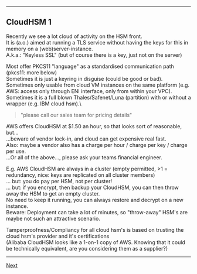 --------------------------
## CloudHSM 1
Recently we see a lot cloud of activity on the HSM front.\
It is (a.o.) aimed at running a TLS service without having the keys for
this in memory on a (web)server-instance.\
A.k.a.: "Keyless SSL" (but of course there is a key, just not on the server)

Most offer PKCS11 "language" as a standardised communication path
(pkcs11: more below)\
Sometimes it is just a keyring in disguise (could be good or bad).\
Sometimes only usable from cloud VM instances on the same platform (e.g. AWS:
access only through ENI interface, only from within your VPC).\
Sometimes it is a full blown Thales/Safenet/Luna (partition) with or
without a wrapper (e.g. IBM cloud hsm).\
> "please call our sales team for pricing details"

AWS offers CloudHSM at \$1.50 an hour, so that looks sort of reasonable,
but...\
...beware of vendor lock-in, and cloud can get expensive real fast.\
Also: maybe a vendor also has a charge per hour / charge per key / charge per use.\
...Or all of the above..., please ask your teams financial engineer.

E.g. AWS CloudHSM are always in a cluster (empty permitted, >1 = redundancy,
nice: keys are replicated on all cluster members)\
... but: you do pay per HSM, not per cluster!\
... but: if you encrypt, then backup your CloudHSM, you can then throw away the HSM to get an empty cluster.\
No need to keep it running, you can always restore and decrypt on a new instance.\
Beware: Deployment can take a lot of minutes, so "throw-away" HSM's are maybe not such an attractive scenario.

Tamperproofness/Compliancy for all cloud hsm's is based on trusting the cloud hsm's provider and it's certifications\
(Alibaba CloudHSM looks like a 1-on-1 copy of AWS. Knowing that it could be technically equivalent, are you considering them as a supplier?)

----------------
[Next](https://github.com/niek-sidn/hsm_workshop/blob/main/Slide13.md)
